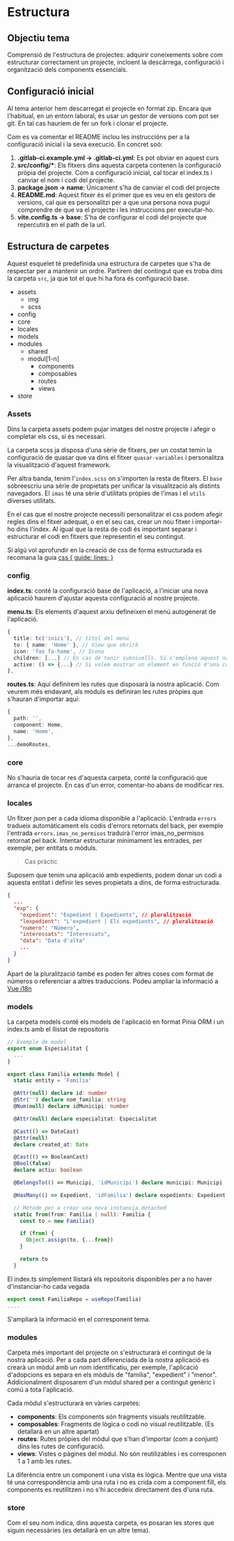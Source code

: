 # Estructura

## Objectiu tema

Comprensió de l'estructura de projectes: adquirir coneixements sobre com estructurar correctament un projecte, incloent la descàrrega, configuració i organització dels components essencials.

## Configuració inicial

Al tema anterior hem descarregat el projecte en format zip. Encara que l'habitual, en un entorn laboral, és usar un gestor de versions com pot ser git. En tal cas hauríem de fer un fork i clonar el projecte.

Com es va comentar el README inclou les instruccións per a la configuració inicial i la seva execució. En concret soó:

1. **.gitlab-ci.example.yml -> .gitlab-ci.yml**: Es pot obviar en aquest curs
1. **src/config/\***: Els fitxers dins aquesta carpeta contenen la configuració pròpia del projecte. Com a configuració inicial, cal tocar el index.ts i canviar el nom i codi del projecte.
1. **package.json -> name**: Únicament s'ha de canviar el codi del projecte
1. **README.md**: Aquest fitxer és el primer que es veu en els gestors de versions, cal que es personalitzi per a que una persona nova pugui comprendre de que va el projecte i les instruccions per executar-ho.
1. **vite.config.ts -> base**: S'ha de configurar el codi del projecte que repercutirà en el path de la url.

## Estructura de carpetes

Aquest esquelet té predefinida una estructura de carpetes que s'ha de respectar per a mantenir un ordre. Partirem del contingut que es troba dins la carpeta `src`, ja que tot el que hi ha fora és configuració base.

* assets
  * img
  * scss
* config
* core
* locales
* models
* modules
  * shared
  * modul[1-n]
    * components
    * composables
    * routes
    * views
* store

### Assets

Dins la carpeta assets podem pujar imatges del nostre projecte i afegir o completar els css, si és necessari.

La carpeta scss ja disposa d'una sèrie de fitxers, per un costat temin la configuració de quasar que va dins el fitxer `quasar-variables` i personalitza la visualització d'aquest framework.

Per altra banda, tenim l'`index.scss` on s'importen la resta de fitxers. El `base` sobreescriu una sèrie de propietats per unificar la visualització als distints navegadors. El `imas` té una sèrie d'utilitats pròpies de l'imas i el `utils` diverses utilitats.

En el cas que el nostre projecte necessiti personalitzar el css podem afegir regles dins el fitxer adequat, o en el seu cas, crear un nou fitxer i importar-ho dins l'índex. Al igual que la resta de codi és important separar i estructurar el codi en fitxers que representin el seu contingut.

Si algú vol aprofundir en la creació de css de forma estructurada es recomana la guia [css { guide: lines; }](https://cssguidelin.es)

### config

**index.ts**: conté la configuració base de l'aplicació, a l'iniciar una nova aplicació haurem d'ajustar aquesta configuració al nostre projecte.

**menu.ts**: Els elements d'aquest arxiu defineixen el menú autogenerat de l'aplicació.
```typescript
{
  title: tc('inici'), // títol del menú
  to: { name: 'Home' }, // View que obrirà
  icon: 'fas fa-home', // Icona
  children: [...] // En cas de tenir subnivells. Si s'emplena aquest no emplenar el to
  active: () => {...} // Si volem mostrar un element en funció d'una condició. Per exemple, rols distints.
},
```

**routes.ts**: Aquí definírem les rutes que disposarà la nostra aplicació. Com veurem més endavant, als mòduls es definiran les rutes pròpies que s'hauran d'importar aquí:

```typescript
{
  path: '',
  component: Home,
  name: 'Home',
},
...demoRoutes,
```

### core

No s'hauria de tocar res d'aquesta carpeta, conté la configuració que arranca el projecte. En cas d'un error, comentar-ho abans de modificar res.

### locales

Un fitxer json per a cada idioma disponible a l'aplicació. L'entrada `errors` tradueix automàticament els codis d'errors retornats del back, per exemple l'entrada `errors.imas_no_permisos` traduirà l'error imas_no_permisos retornat pel back. Intentar estructurar mínimament les entrades, per exemple, per entitats o mòduls.

> Cas pràctic

Suposem que tenim una aplicació amb expedients, podem donar un codi a aquesta entitat i definir les seves propietats a dins, de forma estructurada.

```json
{
  ...
  "exp": {
    "expedient": "Expedient | Expedients", // pluralització
    "lexpedient": "L'expedient | Els expedients", // pluralització 
    "numero": "Número",
    "interessats": "Interessats",
    "data": "Data d'alta"
    ...
  }
}
```

Apart de la pluralització també es poden fer altres coses com format de números o referenciar a altres traduccions. Podeu ampliar la informació a [Vue i18n](https://vue-i18n.intlify.dev)

### models

La carpeta models conté els models de l'aplicació en format Pinia ORM i un index.ts amb el llistat de repositoris

```typescript
// Exemple de model
export enum Especialitat {
  ...
}

export class Familia extends Model {
  static entity = 'Familia'

  @Attr(null) declare id: number
  @Str('') declare nom_familia: string
  @Num(null) declare idMunicipi: number

  @Attr(null) declare especialitat: Especialitat

  @Cast(() => DateCast)
  @Attr(null)
  declare created_at: Date

  @Cast(() => BooleanCast)
  @Bool(false)
  declare actiu: boolean

  @BelongsTo(() => Municipi, 'idMunicipi') declare municipi: Municipi

  @HasMany(() => Expedient, 'idFamilia') declare expedients: Expedient[]

  // Mètode per a crear una nova instancia detached
  static from(from: Familia | null): Familia {
    const to = new Familia()

    if (from) {
      Object.assign(to, {...from})
    }

    return to
  }

```

El index.ts simplement llistarà els repositoris disponibles per a no haver d'instanciar-ho cada vegada
```typescript
export const FamiliaRepo = useRepo(Familia)
....
```

S'ampliarà la informació en el corresponent tema.

### modules

Carpeta més important del projecte on s'estructurarà el contingut de la nostra aplicació. Per a cada part diferenciada de la nostra aplicació es crearà un mòdul amb un nom identificatiu, per exemple, l'aplicació d'adopcions es separa en els mòduls de "familia", "expedient" i "menor". Addicionalment disposarem d'un mòdul shared per a contingut genèric i comú a tota l'aplicació.

Cada mòdul s'estructurarà en vàries carpetes:

- **components**: Els components són fragments visuals reutilitzable.
- **composables**: Fragments de lògica o codi no visual reutilitzable. (Es detallarà en un altre apartat)
- **routes**: Rutes pròpies del mòdul que s'han d'importar (com a conjunt) dins les rutes de configuració.
- **views**: Vistes o pàgines del mòdul. No són reutilizables i es corresponen 1 a 1 amb les rutes.

La diferència entre un component i una vista és lògica. Mentre que una vista té una correspondència amb una ruta i no es crida com a component fill, els components es reutilitzen i no s'hi accedeix directament des d'una ruta.

### store

Com el seu nom indica, dins aquesta carpeta, es posaran les stores que siguin necessàries (es detallarà en un altre tema).




